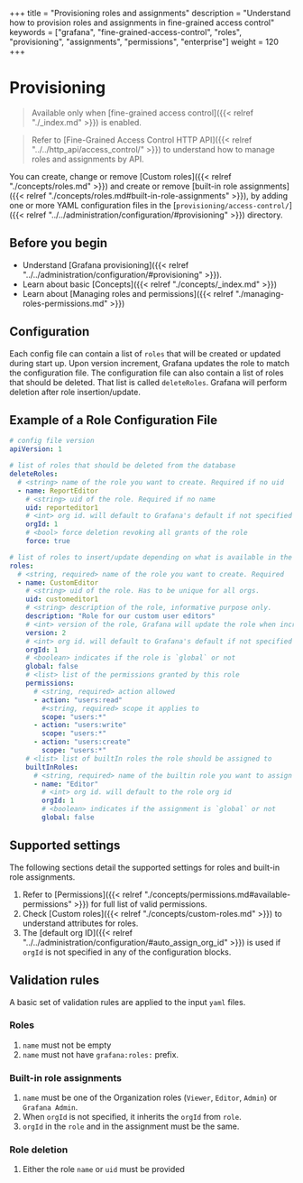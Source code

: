 +++
title = "Provisioning roles and assignments"
description = "Understand how to provision roles and assignments in fine-grained access control"
keywords = ["grafana", "fine-grained-access-control", "roles", "provisioning", "assignments", "permissions", "enterprise"]
weight = 120
+++

# Provisioning

> Available only when [fine-grained access control]({{< relref "./_index.md" >}}) is enabled.

> Refer to [Fine-Grained Access Control HTTP API]({{< relref "../../http_api/access_control/" >}}) to understand how to manage roles and assignments by API.
 
You can create, change or remove [Custom roles]({{< relref "./concepts/roles.md" >}}) and create or remove [built-in role assignments]({{< relref "./concepts/roles.md#built-in-role-assignments" >}}), by adding one or more YAML configuration files in the [`provisioning/access-control/`]({{< relref "../../administration/configuration/#provisioning" >}}) directory. 

## Before you begin

- Understand [Grafana provisioning]({{< relref "../../administration/configuration/#provisioning" >}}).
- Learn about basic [Concepts]({{< relref "./concepts/_index.md" >}})
- Learn about [Managing roles and permissions]({{< relref "./managing-roles-permissions.md" >}})

## Configuration

Each config file can contain a list of `roles` that will be created or updated during start up. 
Upon version increment, Grafana updates the role to match the configuration file. The configuration file can also contain a list of roles that should be deleted. That list is called `deleteRoles`. Grafana will perform deletion after role insertion/update.

## Example of a Role Configuration File

```yaml
# config file version
apiVersion: 1

# list of roles that should be deleted from the database
deleteRoles:
  # <string> name of the role you want to create. Required if no uid
  - name: ReportEditor
    # <string> uid of the role. Required if no name
    uid: reporteditor1
    # <int> org id. will default to Grafana's default if not specified
    orgId: 1
    # <bool> force deletion revoking all grants of the role
    force: true

# list of roles to insert/update depending on what is available in the database
roles:
  # <string, required> name of the role you want to create. Required
  - name: CustomEditor
    # <string> uid of the role. Has to be unique for all orgs.
    uid: customeditor1
    # <string> description of the role, informative purpose only.
    description: "Role for our custom user editors"
    # <int> version of the role, Grafana will update the role when increased
    version: 2
    # <int> org id. will default to Grafana's default if not specified
    orgId: 1
    # <boolean> indicates if the role is `global` or not
    global: false
    # <list> list of the permissions granted by this role
    permissions:
      # <string, required> action allowed
      - action: "users:read"
        #<string, required> scope it applies to
        scope: "users:*"
      - action: "users:write"
        scope: "users:*"
      - action: "users:create"
        scope: "users:*"
    # <list> list of builtIn roles the role should be assigned to
    builtInRoles:
      # <string, required> name of the builtin role you want to assign the role to
      - name: "Editor"
        # <int> org id. will default to the role org id
        orgId: 1
        # <boolean> indicates if the assignment is `global` or not
        global: false
```

## Supported settings

The following sections detail the supported settings for roles and built-in role assignments.

1. Refer to [Permissions]({{< relref "./concepts/permissions.md#available-permissions" >}}) for full list of valid permissions.
1. Check [Custom roles]({{< relref "./concepts/custom-roles.md" >}}) to understand attributes for roles.
1. The [default org ID]({{< relref "../../administration/configuration/#auto_assign_org_id" >}}) is used if `orgId` is not specified in any of the configuration blocks.

## Validation rules

A basic set of validation rules are applied to the input `yaml` files.

### Roles

1. `name` must not be empty
1. `name` must not have `grafana:roles:` prefix. 

### Built-in role assignments

1. `name` must be one of the Organization roles (`Viewer`, `Editor`, `Admin`) or `Grafana Admin`. 
1. When `orgId` is not specified, it inherits the `orgId` from `role`.
1. `orgId` in the `role` and in the assignment must be the same.

### Role deletion

1. Either the role `name` or `uid` must be provided
